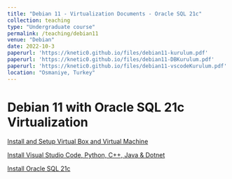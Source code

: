 ```yaml
---
title: "Debian 11 - Virtualization Documents - Oracle SQL 21c"
collection: teaching
type: "Undergraduate course"
permalink: /teaching/debian11
venue: "Debian"
date: 2022-10-3
paperurl: 'https://knetic0.github.io/files/debian11-kurulum.pdf'
paperurl: 'https://knetic0.github.io/files/debian11-DBKurulum.pdf'
paperurl: 'https://knetic0.github.io/files/debian11-vscodeKurulum.pdf'
location: "Osmaniye, Turkey"
---
```


Debian 11 with Oracle SQL 21c Virtualization
======

[Install and Setup Virtual Box and Virtual Machine](https://knetic0.github.io/files/debian11-kurulum.pdf)

[Install Visual Studio Code, Python, C++, Java & Dotnet](https://knetic0.github.io/files/debian11-vscodeKurulum.pdf)

[Install Oracle SQL 21c](https://knetic0.github.io/files/debian11-DBKurulum.pdf)